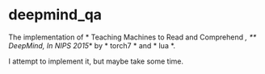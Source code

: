 # deepmind_qa

The implementation of * Teaching Machines to Read and Comprehend *, ** DeepMind, In NIPS 2015** by * torch7 * and * lua *.

I attempt to implement it, but maybe take some time.
